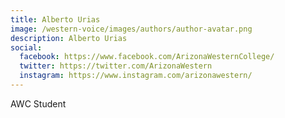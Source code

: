 ```yaml
---
title: Alberto Urias
image: /western-voice/images/authors/author-avatar.png
description: Alberto Urias
social:
  facebook: https://www.facebook.com/ArizonaWesternCollege/
  twitter: https://twitter.com/ArizonaWestern
  instagram: https://www.instagram.com/arizonawestern/
---
```


AWC Student